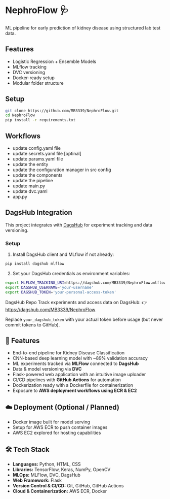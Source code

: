# NephroFlow 🩺

ML pipeline for early prediction of kidney disease using structured lab test data.

## Features
- Logistic Regression + Ensemble Models
- MLflow tracking
- DVC versioning
- Docker-ready setup
- Modular folder structure

## Setup

```bash
git clone https://github.com/MB3339/NephroFlow.git
cd NephroFlow
pip install -r requirements.txt
```
## Workflows
- update config.yaml file
- update secrets.yaml file [optinal]
- update params.yaml file
- update the entity
- update the configuration manager in src config
- update the components
- update the pipeline
- update main.py
- update dvc.yaml
- app.py

## DagsHub Integration

This project integrates with [DagsHub](https://dagshub.com) for experiment tracking and data versioning.

### Setup

1. Install DagsHub client and MLflow if not already:

```bash
pip install dagshub mlflow
```


2. Set your DagsHub credentials as environment variables:
```bash
export MLFLOW_TRACKING_URI=https://dagshub.com/MB3339/NephroFlow.mlflow
export DAGSHUB_USERNAME='your-username'
export DAGSHUB_TOKEN='your-personal-access-token'
```

DagsHub Repo
Track experiments and access data on DagsHub:
👉 https://dagshub.com/MB3339/NephroFlow


Replace `your_dagshub_token` with your actual token before usage (but never commit tokens to GitHub).

## 🚀 Features
- End-to-end pipeline for Kidney Disease Classification
- CNN-based deep learning model with ~89% validation accuracy
- ML experiments tracked via **MLFlow** connected to **DagsHub**
- Data & model versioning via **DVC**
- Flask-powered web application with an intuitive image uploader
- CI/CD pipelines with **GitHub Actions** for automation
- Dockerization ready with a Dockerfile for containerization
- Exposure to **AWS deployment workflows using ECR & EC2**

## ☁️ Deployment (Optional / Planned)
- Docker image built for model serving
- Setup for AWS ECR to push container images
- AWS EC2 explored for hosting capabilities

## 🛠️ Tech Stack
- **Languages:** Python, HTML, CSS
- **Libraries:** TensorFlow, Keras, NumPy, OpenCV
- **MLOps:** MLFlow, DVC, DagsHub
- **Web Framework:** Flask
- **Version Control & CI/CD:** Git, GitHub, GitHub Actions
- **Cloud & Containerization:** AWS ECR, Docker



